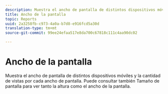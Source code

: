 ```yaml
---
description: Muestra el ancho de pantalla de distintos dispositivos móviles y la cantidad de vistas por cada ancho de pantalla. Puede consultar también Tamaño de pantalla para ver tanto la altura como el ancho de la pantalla.
title: Ancho de la pantalla
topic: Reports
uuid: 2a3258fb-c973-4a0a-b7d8-e916fcd5a30d
translation-type: tm+mt
source-git-commit: 99ee24efaa517e8da700c67818c111c4aa90dc02

---
```



# Ancho de la pantalla

Muestra el ancho de pantalla de distintos dispositivos móviles y la cantidad de vistas por cada ancho de pantalla. Puede consultar también Tamaño de pantalla para ver tanto la altura como el ancho de la pantalla.

